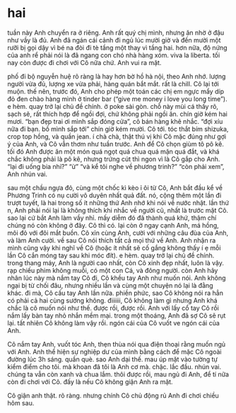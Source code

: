 # hai

tuần này Anh chuyển ra ở riêng. 
Anh rất quý chị mình, nhưng ăn nhờ ở đậu như vầy là đủ. Anh đã ngán cái cảnh đi ngủ lúc mười giờ và đến mười một rưỡi bị gọi dậy vì bé na đòi đi tè tầng một thay vì tầng hai. hơn nữa, độ nứng của anh rể phải nói là đã ngang con chó nhà hàng xóm. 
viva la liberta.
tối nay còn được đi chơi với Cô nữa chứ. Anh vui ra mặt.

phố đi bộ nguyễn huệ rõ ràng là hay hơn bờ hồ hà nội, theo Anh nhớ. lượng người vừa đủ, lượng xe vừa phải, hàng quán bắt mắt. rất là chill.
Cô lại tới muộn.
thế nên, trước đó, Anh cho phép một toán các chị em ngực mẩy díp đỏ đen chào hàng mình ở tinder bar (“give me money i love you long time”).
e hèm.
quay trở lại chủ đề chính.
ở poke sài gòn.
chỗ này mùi cá thấy rõ, sạch sẽ, rất thích hợp để ngồi đợi, chứ không phải ngồi ăn.
chín giờ kém hai mươi.
“bạn đẹp trai ơi mình sắp đóng cửa”, cô bán hàng khẽ nhắc.
“đợi xíu nữa đi bạn. bồ mình sắp tới”
chín giờ kém mười. 
Cô tới. tóc thắt bím shizuka, crop top hồng, và quần jean. í chà chà, thật thú vị khi Cô mặc đúng như gợi ý của Anh, và Cô vẫn thơm như tuần trước.
Anh để Cô chọn giùm tô pô kê. 
tối đó Anh được ăn một món quá ngọt quá chua quá mặn quá đắt, và khá chắc không phải là pô kê, nhưng trứng cút thì ngon vì là Cô gắp cho Anh.
“lại đi uống bia nhỉ?”
“ừ”
“và kể tôi nghe về phương trinh?”
“còn phải xem”, Anh nhún vai.

sau một chầu ngựa đỏ, cùng một chốc kì kèo ỉ ôi từ Cô, Anh bắt đầu kể về Phương Trinh có nụ cười vô duyên nhất quả đất. nó, cộng thêm một lần đi trượt tuyết, là hai trong số ít những thứ Anh nhớ khi nói về nước nhật.
lần thứ n, Anh phải nói lại là không thích khi nhắc về người cũ, nhất là trước mặt Cô. sao lại cứ bắt Anh làm vầy nhỉ. mấy diễm đó đã thành quá khứ, thậm chí chúng nó còn không ở đây.
Cô thì có. 
lại còn ở ngay cạnh Anh, má hồng, môi đỏ với đôi mắt buồn.
Cô xỉn cùng Anh, cười với những câu đùa của Anh, và làm Anh cười. 
về sau Cô nói thích tất cả mọi thứ về Anh. Anh nhận ra mình cũng vậy khi nghĩ về Cô (hoặc ít nhất sẽ cố gắng không thấy í ẹ mỗi lần Cô cắn móng tay sau khi móc đít).
e hèm. 
quay trở lại chủ đề chính.
trong thang máy, Anh là người cao nhất, còn Cô xinh đẹp nhất, luôn là vậy. 
rạp chiếu phim không muỗi, có một con Cá, và đông người.
còn Anh hãy nhân lúc này mà nắm tay Cô đi, Cô khều tay Anh như muốn nói.
Anh không ngại bị từ chối đâu, nhưng nhiều lần và cùng một chuyện nó lại là đằng khác.
đi mà, Cô cấu tay Anh lần nữa.
phiền phức, sao Cô không nói ra hẳn có phải cả hai cùng sướng không.
điiiiii, Cô không làm gì nhưng Anh khá chắc là cô muốn nói như thế.
được rồi, được rồi. Anh với lấy cổ tay Cô rồi nắm lấy bàn tay nhỏ nhắn mềm mại.
trong một thoáng, Anh đã sợ Cô sẽ rụt lại. 
tất nhiên Cô không làm vậy rồi. 
ngón cái của Cô vuốt ve ngón cái của Anh.

Cô nắm tay Anh, vuốt tóc Anh, thẹn thùa nói qua điện thoại rằng muốn ngủ với Anh.
Anh thể hiện sự nghiệp dư của mình bằng cách để mặc Cô ngoài đường lúc 3h sáng.
quần què. 
sao Anh dại thế. mau úp mặt vào tường tự kiểm điểm cho tôi. 
mà khoan đã tôi là Anh cơ mà. 
chậc. lắc đầu. nhún vai.
chúng ta vẫn còn xanh và chua lắm.
thôi được rồi, mau ngủ đi Anh, để tí nữa còn đi chơi với Cô.
đấy là nếu Cô không giận Anh ra mặt.

Cô giận anh thật. rõ ràng. nhưng chính Cô chủ động rủ Anh đi chơi chiều hôm sau.
